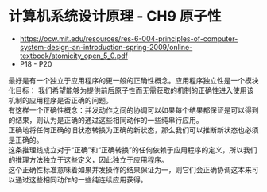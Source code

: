 # 计算机系统设计原理 - CH9 原子性
- https://ocw.mit.edu/resources/res-6-004-principles-of-computer-system-design-an-introduction-spring-2009/online-textbook/atomicity_open_5_0.pdf
- P18 - P20

最好是有一个独立于应用程序的更一般的正确性概念。应用程序独立性是一个模块化目标：
我们希望能够为提供前后原子性而无需获取的机制的正确性进入使用该机制的应用程序是否正确的问题。  
有这样一个正确性概念：并发动作之间的协调可以如果每个结果都保证是可以得到的结果，则认为是正确的通过这些相同动作的一些纯串行应用。  
正确地将任何正确的旧状态转换为正确的新状态，那么我们可以推断新状态也必须是正确的。  
这条推理线成立对于“正确”和“正确转换”的任何依赖于应用程序的定义，所以我们的推理方法独立于这些定义，因此独立于应用程序。  
这个正确性标准意味着如果并发操作的结果保证为一，则它们会正确协调这本来可以通过这些相同动作的一些纯连续应用获得。  
